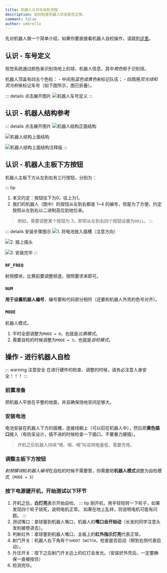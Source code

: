 ```yaml
---
title: 机器人认识与自检流程
description: 如何检查机器人状态是否正常。
comment: false
author: umbrella
---
```


<!-- more -->

先对机器人做一个简单介绍，如果你要直接看机器人自检操作，请跳到[这里](#操作---进行机器人自检)。

## 认识 - 车号定义

视觉系统通过颜色来识别场地上的球、机器人信息，其中*橙色*用于识别球。

机器人顶盖有四五个色标：
    - 中间用*蓝色或黄色*来标记队伍；
    - 四周用*荧光绿和荧光粉*来标记车号（如下图所示，图已折叠）。

::: details 点击展开图片
![机器人车号定义](https://cdn.jsdelivr.net/gh/saltapocalypse/CDN/ZJHU_Rocos_Wiki/src.other.self-check.robot4.png)
:::

## 认识 - 机器人结构参考

::: details 点击展开图片
![机器人结构正面结构](https://cdn.jsdelivr.net/gh/saltapocalypse/CDN/ZJHU_Rocos_Wiki/src.other.self-check.robot1.png)

![机器人结构上面结构](https://cdn.jsdelivr.net/gh/saltapocalypse/CDN/ZJHU_Rocos_Wiki/src.other.self-check.robot2.png)

![机器人结构上面结构注释版](https://cdn.jsdelivr.net/gh/saltapocalypse/CDN/ZJHU_Rocos_Wiki/src.other.self-check.robot2_comment.png)
:::

## 认识 - 机器人主板下方按钮

机器人主板下方从左到右有三行按钮，分别为：

::: tip
1. 本文约定：按钮往下为0，往上为1。
2. 我们的机器人（图中）的按钮从左到右都是 1~4 的编号，但是为了方便，约定按照从左到右以二进制高位到地位来。
> 例如，需要调整某个按钮为 3，即把从左到右四个按钮设置为`0011`。
:::

::: details 安装步骤图示
![1. 将电池放入插槽（注意方向）](https://cdn.jsdelivr.net/gh/saltapocalypse/CDN/ZJHU_Rocos_Wiki/src.other.self-check.robot3_1.png)

![2. 插上插头](https://cdn.jsdelivr.net/gh/saltapocalypse/CDN/ZJHU_Rocos_Wiki/src.other.self-check.robot3_2.png)

![3. 安装完毕](https://cdn.jsdelivr.net/gh/saltapocalypse/CDN/ZJHU_Rocos_Wiki/src.other.self-check.robot3_3.png)
:::

### `RF_FREQ`

射频模块，比赛前要调整频道，按照要求来即可。

### `NUM`

**用于设置机器人编号**，编号要和代码部分相符（还要和机器人外壳的色号对齐）。

### `MODE`

机器人模式。

1. 平时全部调整为`MODE = 0`，也就是*比赛模式*。
2. 需要自检的时候调整为`MODE = 3`，也就是*自检模式*。

## 操作 - 进行机器人自检

::: warning 注意安全
在进行硬件的检查、调整的时候，请务必注意人身安全！！！
:::

### 前置准备

把机器人平放在平整的地面，并且确保场地空间足够大。

### 安装电池

电池安装在机器人下方的插槽，连接线朝上（可以扣在机器人中），然后把**黄色插口**接入（有防呆设计，插不进的时候检查一下插口，不要暴力硬插）。

> 开机之后机器人持续“嘀、嘀、嘀”叫说明电量低，需要充电。

### 调整**主板下方按钮**

*射频模块*和*机器人编号*在自检的时候不需要管，你需要把**机器人模式**调整为自检模式（`MODE = 3`）

### 按下电源键开机，开始测试以下环节

1. 开机之后，**白灯亮**表示开始自检。
::: tip
刚开机，用手轻轻转一下轮子，如果发现四个轮子锁死，说明电机正常。
如果在地上乱转，则说明电机可能有问题。
:::
2. 测试嘴口：拿球塞到机器人嘴口，机器人的**嘴口会开始动**（长发的同学注意头发别被卷进去）。
3. 判断红外：拿球塞到机器人嘴口，主板上的**红外指示灯亮**代表正常。
4. 射门开关：机器人右下角有个`SHOOT SWITCH`，检查是否启动（掰到右侧代表启动）。
5. 升压开关：按下之后射门开关边上的红灯会发光。（安装好外壳后，一定要确保一直被按住）
6. 检测完毕。